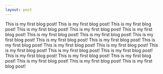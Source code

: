 ```yaml
---
layout: post
---
```

This is my first blog post! This is my first blog post! This is my first blog post! This is my first blog post! This is my first blog post! This is my first blog post! This is my first blog post! This is my first blog post! This is my first blog post! This is my first blog post! This is my first blog post! This is my first blog post! This is my first blog post! This is my first blog post! This is my first blog post! This is my first blog post! This is my first blog post! This is my first blog post! This is my first blog post! This is my first blog post! This is my first blog post! This is my first blog post! This is my first blog post! 